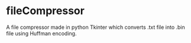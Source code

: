 # fileCompressor

A file compressor made in python Tkinter which converts .txt file into .bin file using Huffman encoding.
